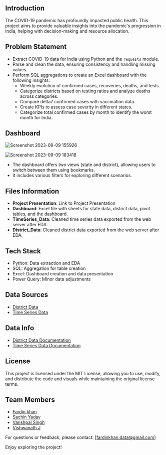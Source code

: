## Introduction
The COVID-19 pandemic has profoundly impacted public health. This project aims to provide valuable insights into the pandemic's progression in India, helping with decision-making and resource allocation.

## Problem Statement
- Extract COVID-19 data for India using Python and the `requests` module.
- Parse and clean the data, ensuring consistency and handling missing values.
- Perform SQL aggregations to create an Excel dashboard with the following insights:
    - Weekly evolution of confirmed cases, recoveries, deaths, and tests.
    - Categorize districts based on testing ratios and analyze deaths across categories.
    - Compare delta7 confirmed cases with vaccination data.
    - Create KPIs to assess case severity in different states.
    - Categorize total confirmed cases by month to identify the worst month for India.

## Dashboard
![Screenshot 2023-09-09 155926](https://github.com/Fardin-Data/Covid-19-India-Analysis/assets/137788371/ce369b1c-d56b-40db-b96a-05e72c140200)

![Screenshot 2023-09-09 183418](https://github.com/Fardin-Data/Covid-19-India-Analysis/assets/137788371/5bf87ed5-aa93-42f9-9ea8-690a88dd5c5b)


- The dashboard offers two views (state and district), allowing users to switch between them using bookmarks. 
- It includes various filters for exploring different scenarios.

## Files Information
- **Project Presentation**: Link to Project Presentation
- **Dashboard**: Excel file with sheets for state data, district data, pivot tables, and the dashboard.
- **TimeSeries_Data**: Cleaned time series data exported from the web server after EDA.
- **District_Data**: Cleaned district data exported from the web server after EDA.

## Tech Stack
- Python: Data extraction and EDA
- SQL: Aggregation for table creation
- Excel: Dashboard creation and data presentation
- Power Query: Minor data adjustments

## Data Sources
- [District Data](https://data.covid19india.org/v4/min/data.min.json)
- [Time Series Data](https://data.covid19india.org/v4/min/timeseries.min.json)

## Data Info
- [District Data Documentation](https://data.covid19india.org/documentation/v4_data.html)
- [Time Series Data Documentation](https://data.covid19india.org/documentation/timeseries.min.html)

## License
This project is licensed under the MIT License, allowing you to use, modify, and distribute the code and visuals while maintaining the original license terms.

## Team Members
- [Fardin khan](https://github.com/Fardin-Data)
- [Sachin Yadav](https://github.com/sachinyadav22)
- [Vanshpal Singh](https://github.com/vanshpalsingh?tab=following)
- [Vishwanath J](https://github.com/Vishwanath-J-25?tab=repositories)

For questions or feedback, please contact: [fardinkhan.data@gmail.com]

Enjoy exploring the project!
